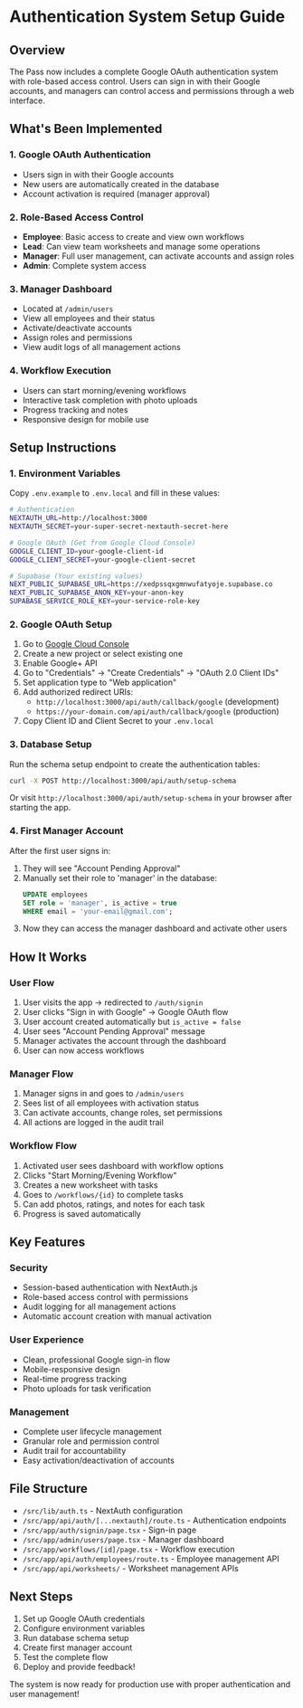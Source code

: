 # Authentication System Setup Guide

## Overview
The Pass now includes a complete Google OAuth authentication system with role-based access control. Users can sign in with their Google accounts, and managers can control access and permissions through a web interface.

## What's Been Implemented

### 1. Google OAuth Authentication
- Users sign in with their Google accounts
- New users are automatically created in the database
- Account activation is required (manager approval)

### 2. Role-Based Access Control
- **Employee**: Basic access to create and view own workflows
- **Lead**: Can view team worksheets and manage some operations
- **Manager**: Full user management, can activate accounts and assign roles
- **Admin**: Complete system access

### 3. Manager Dashboard
- Located at `/admin/users`
- View all employees and their status
- Activate/deactivate accounts
- Assign roles and permissions
- View audit logs of all management actions

### 4. Workflow Execution
- Users can start morning/evening workflows
- Interactive task completion with photo uploads
- Progress tracking and notes
- Responsive design for mobile use

## Setup Instructions

### 1. Environment Variables
Copy `.env.example` to `.env.local` and fill in these values:

```bash
# Authentication
NEXTAUTH_URL=http://localhost:3000
NEXTAUTH_SECRET=your-super-secret-nextauth-secret-here

# Google OAuth (Get from Google Cloud Console)
GOOGLE_CLIENT_ID=your-google-client-id
GOOGLE_CLIENT_SECRET=your-google-client-secret

# Supabase (Your existing values)
NEXT_PUBLIC_SUPABASE_URL=https://xedpssqxgmnwufatyoje.supabase.co
NEXT_PUBLIC_SUPABASE_ANON_KEY=your-anon-key
SUPABASE_SERVICE_ROLE_KEY=your-service-role-key
```

### 2. Google OAuth Setup
1. Go to [Google Cloud Console](https://console.cloud.google.com/)
2. Create a new project or select existing one
3. Enable Google+ API
4. Go to "Credentials" → "Create Credentials" → "OAuth 2.0 Client IDs"
5. Set application type to "Web application"
6. Add authorized redirect URIs:
   - `http://localhost:3000/api/auth/callback/google` (development)
   - `https://your-domain.com/api/auth/callback/google` (production)
7. Copy Client ID and Client Secret to your `.env.local`

### 3. Database Setup
Run the schema setup endpoint to create the authentication tables:
```bash
curl -X POST http://localhost:3000/api/auth/setup-schema
```

Or visit `http://localhost:3000/api/auth/setup-schema` in your browser after starting the app.

### 4. First Manager Account
After the first user signs in:
1. They will see "Account Pending Approval"
2. Manually set their role to 'manager' in the database:
   ```sql
   UPDATE employees 
   SET role = 'manager', is_active = true 
   WHERE email = 'your-email@gmail.com';
   ```
3. Now they can access the manager dashboard and activate other users

## How It Works

### User Flow
1. User visits the app → redirected to `/auth/signin`
2. User clicks "Sign in with Google" → Google OAuth flow
3. User account created automatically but `is_active = false`
4. User sees "Account Pending Approval" message
5. Manager activates the account through the dashboard
6. User can now access workflows

### Manager Flow
1. Manager signs in and goes to `/admin/users`
2. Sees list of all employees with activation status
3. Can activate accounts, change roles, set permissions
4. All actions are logged in the audit trail

### Workflow Flow
1. Activated user sees dashboard with workflow options
2. Clicks "Start Morning/Evening Workflow"
3. Creates a new worksheet with tasks
4. Goes to `/workflows/{id}` to complete tasks
5. Can add photos, ratings, and notes for each task
6. Progress is saved automatically

## Key Features

### Security
- Session-based authentication with NextAuth.js
- Role-based access control with permissions
- Audit logging for all management actions
- Automatic account creation with manual activation

### User Experience
- Clean, professional Google sign-in flow
- Mobile-responsive design
- Real-time progress tracking
- Photo uploads for task verification

### Management
- Complete user lifecycle management
- Granular role and permission control
- Audit trail for accountability
- Easy activation/deactivation of accounts

## File Structure
- `/src/lib/auth.ts` - NextAuth configuration
- `/src/app/api/auth/[...nextauth]/route.ts` - Authentication endpoints
- `/src/app/auth/signin/page.tsx` - Sign-in page
- `/src/app/admin/users/page.tsx` - Manager dashboard
- `/src/app/workflows/[id]/page.tsx` - Workflow execution
- `/src/app/api/auth/employees/route.ts` - Employee management API
- `/src/app/api/worksheets/` - Worksheet management APIs

## Next Steps
1. Set up Google OAuth credentials
2. Configure environment variables
3. Run database schema setup
4. Create first manager account
5. Test the complete flow
6. Deploy and provide feedback!

The system is now ready for production use with proper authentication and user management!

